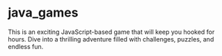 # java_games
This is an exciting JavaScript-based game that will keep you hooked for hours. Dive into a thrilling adventure filled with challenges, puzzles, and endless fun.
